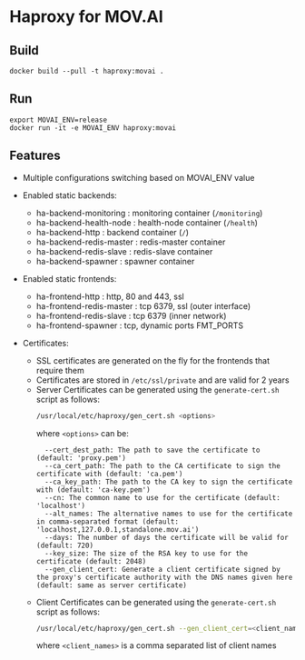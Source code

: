 # Haproxy for MOV.AI

## Build

    docker build --pull -t haproxy:movai .

## Run

    export MOVAI_ENV=release
    docker run -it -e MOVAI_ENV haproxy:movai

## Features
- Multiple configurations switching based on MOVAI_ENV value

- Enabled static backends:
    - ha-backend-monitoring : monitoring container (`/monitoring`)
    - ha-backend-health-node : health-node container (`/health`)
    - ha-backend-http : backend container (`/`)
    - ha-backend-redis-master : redis-master container
    - ha-backend-redis-slave : redis-slave container
    - ha-backend-spawner : spawner container

- Enabled static frontends:
  - ha-frontend-http : http, 80 and 443, ssl
  - ha-frontend-redis-master : tcp 6379, ssl (outer interface)
  - ha-frontend-redis-slave : tcp 6379 (inner network)
  - ha-frontend-spawner : tcp, dynamic ports FMT_PORTS

- Certificates:
  - SSL certificates are generated on the fly for the frontends that require them
  - Certificates are stored in `/etc/ssl/private` and are valid for 2 years
  - Server Certificates can be generated using the `generate-cert.sh` script as follows:
    ```bash
    /usr/local/etc/haproxy/gen_cert.sh <options>
    ```
    where `<options>` can be:
    ```
      --cert_dest_path: The path to save the certificate to (default: 'proxy.pem')
      --ca_cert_path: The path to the CA certificate to sign the certificate with (default: 'ca.pem')
      --ca_key_path: The path to the CA key to sign the certificate with (default: 'ca-key.pem')
      --cn: The common name to use for the certificate (default: 'localhost')
      --alt_names: The alternative names to use for the certificate in comma-separated format (default: 'localhost,127.0.0.1,standalone.mov.ai')
      --days: The number of days the certificate will be valid for (default: 720)
      --key_size: The size of the RSA key to use for the certificate (default: 2048)
      --gen_client_cert: Generate a client certificate signed by the proxy's certificate authority with the DNS names given here (default: same as server certificate)
    ```
  - Client Certificates can be generated using the `generate-cert.sh` script as follows:
    ```bash
    /usr/local/etc/haproxy/gen_cert.sh --gen_client_cert=<client_names>
    ```
    where `<client_names>` is a comma separated list of client names

